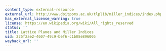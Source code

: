 ```yaml
---
content_type: external-resource
external_url: http://www.doitpoms.ac.uk/tlplib/miller_indices/index.php
has_external_license_warning: true
license: https://en.wikipedia.org/wiki/All_rights_reserved
status: ''
title: Lattice Planes and Miller Indices
uid: 225f2ae2-4607-49c9-bef6-c1b08e896005
wayback_url: ''
---
```

